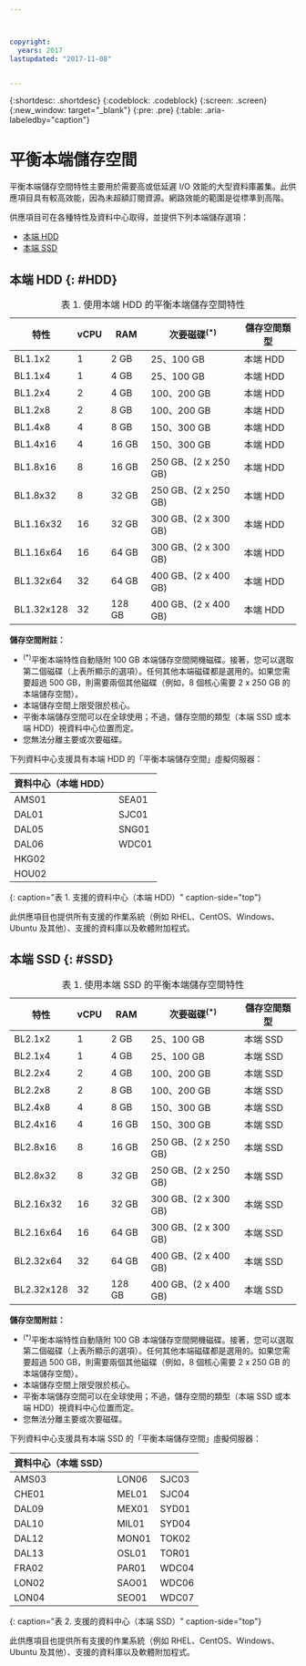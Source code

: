 ```yaml
---



copyright:
  years: 2017
lastupdated: "2017-11-08"


---
```


{:shortdesc: .shortdesc}
{:codeblock: .codeblock}
{:screen: .screen}
{:new_window: target="_blank"}
{:pre: .pre}
{:table: .aria-labeledby="caption"}

# 平衡本端儲存空間
平衡本端儲存空間特性主要用於需要高或低延遲 I/O 效能的大型資料庫叢集。此供應項目具有較高效能，因為未超額訂閱資源。網路效能的範圍是從標準到高階。

供應項目可在各種特性及資料中心取得，並提供下列本端儲存選項：

* [本端 HDD](vsi_public_balanced_local.html#HDD)
* [本端 SSD](vsi_public_balanced_local.html#SSD)

## 本端 HDD {: #HDD}
 
<table>
<CAPTION>表 1. 使用本端 HDD 的平衡本端儲存空間特性</CAPTION>
<THEAD>
<TR>
<th>特性</th>
<th>vCPU</th>
<th>RAM</th>
<th>次要磁碟<sup>(*)</sup></th>
<th>儲存空間類型</th>
</TR>
</THEAD>
<TBODY>
<tr>
<td>BL1.1x2</td>
<td>1</td>
<td>2 GB</td>
<td>25、100 GB</td>
<td>本端 HDD </td>
</tr>
<tr>
<td>BL1.1x4</td>
<td>1</td>
<td>4 GB</td>
<td>25、100 GB</td>
<td>本端 HDD </td>
</tr>
<tr>
<td>BL1.2x4</td>
<td>2</td>
<td>4 GB</td>
<td>100、200 GB</td>
<td>本端 HDD </td>
</tr>
<tr>
<td>BL1.2x8</td>
<td>2</td>
<td>8 GB</td>
<td>100、200 GB</td>
<td>本端 HDD </td>
</tr>
<tr>
<td>BL1.4x8</td>
<td>4</td>
<td>8 GB</td>
<td>150、300 GB</td>
<td>本端 HDD </td>
</tr>
<tr>
<td>BL1.4x16</td>
<td>4</td>
<td>16 GB</td>
<td>150、300 GB</td>
<td>本端 HDD </td>
</tr>
<tr>
<td>BL1.8x16</td>
<td>8</td>
<td>16 GB</td>
<td>250 GB、(2 x 250 GB)</td>
<td>本端 HDD </td>
</tr>
<tr>
<td>BL1.8x32</td>
<td>8</td>
<td>32 GB</td>
<td>250 GB、(2 x 250 GB)</td>
<td>本端 HDD </td>
</tr>
<tr>
<td>BL1.16x32</td>
<td>16</td>
<td>32 GB</td>
<td>300 GB、(2 x 300 GB)</td>
<td>本端 HDD </td>
</tr>
<tr>
<td>BL1.16x64</td>
<td>16</td>
<td>64 GB</td>
<td>300 GB、(2 x 300 GB)</td>
<td>本端 HDD </td>
</tr>
<tr>
<td>BL1.32x64</td>
<td>32</td>
<td>64 GB</td>
<td>400 GB、(2 x 400 GB)</td>
<td>本端 HDD </td>
</tr>
<tr>
<td>BL1.32x128</td>
<td>32</td>
<td>128 GB</td>
<td>400 GB、(2 x 400 GB)</td>
<td>本端 HDD </td>
</tr>
</TBODY>
</table>

**儲存空間附註：**
* <sup>(*)</sup>平衡本端特性自動隨附 100 GB 本端儲存空間開機磁碟。接著，您可以選取第二個磁碟（上表所顯示的選項）。任何其他本端磁碟都是選用的。如果您需要超過 500 GB，則需要兩個其他磁碟（例如，8 個核心需要 2 x 250 GB 的本端儲存空間）。
*	本端儲存空間上限受限於核心。 
*	平衡本端儲存空間可以在全球使用；不過，儲存空間的類型（本端 SSD 或本端 HDD）視資料中心位置而定。 
*	您無法分離主要或次要磁碟。

下列資料中心支援具有本端 HDD 的「平衡本端儲存空間」虛擬伺服器：

|資料中心（本端 HDD）|        |
|------------ |------  |  
|AMS01        |SEA01   |
|DAL01        |SJC01   | 
|DAL05        |SNG01   |
|DAL06        |WDC01   |
|HKG02        |        |        
|HOU02   |        |  
{: caption="表 1. 支援的資料中心（本端 HDD）" caption-side="top"}

此供應項目也提供所有支援的作業系統（例如 RHEL、CentOS、Windows、Ubuntu 及其他）、支援的資料庫以及軟體附加程式。  

## 本端 SSD {: #SSD}
<table>
<CAPTION>表 1. 使用本端 SSD 的平衡本端儲存空間特性</CAPTION>
<THEAD>
<TR>
<th>特性</th>
<th>vCPU</th>
<th>RAM</th>
<th>次要磁碟<sup>(*)</sup></th>
<th>儲存空間類型</th>
</TR>
</THEAD>
<TBODY>
<tr>
<td>BL2.1x2</td>
<td>1</td>
<td>2 GB</td>
<td>25、100 GB</td>
<td>本端 SSD </td>
</tr>
<tr>
<td>BL2.1x4</td>
<td>1</td>
<td>4 GB</td>
<td>25、100 GB</td>
<td>本端 SSD </td>
</tr>
<tr>
<td>BL2.2x4</td>
<td>2</td>
<td>4 GB</td>
<td>100、200 GB</td>
<td>本端 SSD </td>
</tr>
<tr>
<td>BL2.2x8</td>
<td>2</td>
<td>8 GB</td>
<td>100、200 GB</td>
<td>本端 SSD </td>
</tr>
<tr>
<td>BL2.4x8</td>
<td>4</td>
<td>8 GB</td>
<td>150、300 GB</td>
<td>本端 SSD </td>
</tr>
<tr>
<td>BL2.4x16</td>
<td>4</td>
<td>16 GB</td>
<td>150、300 GB</td>
<td>本端 SSD </td>
</tr>
<tr>
<td>BL2.8x16</td>
<td>8</td>
<td>16 GB</td>
<td>250 GB、(2 x 250 GB)</td>
<td>本端 SSD </td>
</tr>
<tr>
<td>BL2.8x32</td>
<td>8</td>
<td>32 GB</td>
<td>250 GB、(2 x 250 GB)</td>
<td>本端 SSD </td>
</tr>
<tr>
<td>BL2.16x32</td>
<td>16</td>
<td>32 GB</td>
<td>300 GB、(2 x 300 GB)</td>
<td>本端 SSD </td>
</tr>
<tr>
<td>BL2.16x64</td>
<td>16</td>
<td>64 GB</td>
<td>300 GB、(2 x 300 GB)</td>
<td>本端 SSD </td>
</tr>
<tr>
<td>BL2.32x64</td>
<td>32</td>
<td>64 GB</td>
<td>400 GB、(2 x 400 GB)</td>
<td>本端 SSD </td>
</tr>
<tr>
<td>BL2.32x128</td>
<td>32</td>
<td>128 GB</td>
<td>400 GB、(2 x 400 GB)</td>
<td>本端 SSD </td>
</tr>
</TBODY>
</table>

**儲存空間附註：**
* <sup>(*)</sup>平衡本端特性自動隨附 100 GB 本端儲存空間開機磁碟。接著，您可以選取第二個磁碟（上表所顯示的選項）。任何其他本端磁碟都是選用的。如果您需要超過 500 GB，則需要兩個其他磁碟（例如，8 個核心需要 2 x 250 GB 的本端儲存空間）。
*	本端儲存空間上限受限於核心。 
*	平衡本端儲存空間可以在全球使用；不過，儲存空間的類型（本端 SSD 或本端 HDD）視資料中心位置而定。 
*	您無法分離主要或次要磁碟。

下列資料中心支援具有本端 SSD 的「平衡本端儲存空間」虛擬伺服器：

|資料中心（本端 SSD）|        |         |
|------- |------  |------ | 
|AMS03         |LON06   |SJC03  |
|CHE01         |MEL01         |SJC04  | 
|DAL09         |MEX01         |SYD01  |
|DAL10         |MIL01         |SYD04  |
|DAL12         |MON01  |TOK02  |       
|DAL13        |OSL01  |TOR01  |
|FRA02         |PAR01  |WDC04  |
|LON02         |SAO01  |WDC06  |
|LON04         |SEO01  |WDC07  | 
{: caption="表 2. 支援的資料中心（本端 SSD）" caption-side="top"}

此供應項目也提供所有支援的作業系統（例如 RHEL、CentOS、Windows、Ubuntu 及其他）、支援的資料庫以及軟體附加程式。  
